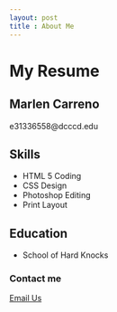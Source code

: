 ```yaml
---
layout: post
title : About Me
---
```

<h1>My Resume</h1>

<h2>Marlen Carreno</h2>

<p>e31336558@dcccd.edu</p>

<h2>Skills</h2>

<ul>
<li>HTML 5 Coding</li>
<li>CSS Design</li>
<li> Photoshop Editing </li>
<li> Print Layout </li>
</ul>

<h2>Education</h2>

<ul>
<li> School of Hard Knocks</li>
</ul>

### Contact me ###
<a href="https://html5-editor.net/">Email Us</a>  
